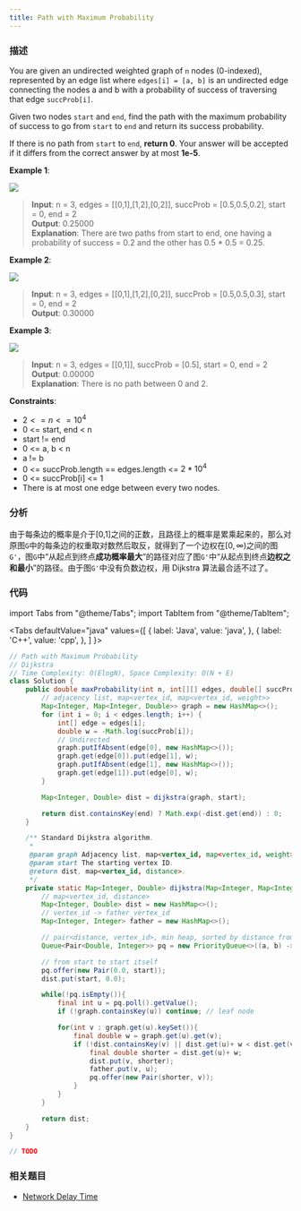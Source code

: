```yaml
---
title: Path with Maximum Probability
---
```


### 描述

You are given an undirected weighted graph of `n` nodes (0-indexed), represented by an edge list where `edges[i] = [a, b]` is an undirected edge connecting the nodes a and b with a probability of success of traversing that edge `succProb[i]`.

Given two nodes `start` and `end`, find the path with the maximum probability of success to go from `start` to `end` and return its success probability.

If there is no path from `start` to `end`, **return 0**. Your answer will be accepted if it differs from the correct answer by at most **1e-5**.

**Example 1**:

![](/img/path-with-maximum-probability-example-1.png)

> **Input**: n = 3, edges = [[0,1],[1,2],[0,2]], succProb = [0.5,0.5,0.2], start = 0, end = 2  
> **Output**: 0.25000  
> **Explanation**: There are two paths from start to end, one having a probability of success = 0.2 and the other has 0.5 \* 0.5 = 0.25.

**Example 2**:

![](/img/path-with-maximum-probability-example-2.png)

> **Input**: n = 3, edges = [[0,1],[1,2],[0,2]], succProb = [0.5,0.5,0.3], start = 0, end = 2  
> **Output**: 0.30000

**Example 3**:

![](/img/path-with-maximum-probability-example-3.png)

> **Input**: n = 3, edges = [[0,1]], succProb = [0.5], start = 0, end = 2  
> **Output**: 0.00000  
> **Explanation**: There is no path between 0 and 2.

**Constraints**:

- $2 <= n <= 10^4$
- 0 <= start, end < n
- start != end
- 0 <= a, b < n
- a != b
- 0 <= succProb.length == edges.length <= $2*10^4$
- 0 <= succProb[i] <= 1
- There is at most one edge between every two nodes.

### 分析

由于每条边的概率是介于[0,1]之间的正数，且路径上的概率是累乘起来的，那么对原图`G`中的每条边的权重取对数然后取反，就得到了一个边权在$[0, \infty)$之间的图`G'`，图`G`中“从起点到终点**成功概率最大**”的路径对应了图`G'`中“从起点到终点**边权之和最小**”的路径。由于图`G'`中没有负数边权，用 Dijkstra 算法最合适不过了。

### 代码

import Tabs from "@theme/Tabs";
import TabItem from "@theme/TabItem";

<Tabs
defaultValue="java"
values={[
{ label: 'Java', value: 'java', },
{ label: 'C++', value: 'cpp', },
]
}>
<TabItem value="java">

```java
// Path with Maximum Probability
// Dijkstra
// Time Complexity: O(ElogN), Space Complexity: O(N + E)
class Solution {
    public double maxProbability(int n, int[][] edges, double[] succProb, int start, int end) {
        // adjacency list, map<vertex_id, map<vertex_id, weight>>
        Map<Integer, Map<Integer, Double>> graph = new HashMap<>();
        for (int i = 0; i < edges.length; i++) {
            int[] edge = edges[i];
            double w = -Math.log(succProb[i]);
            // Undirected
            graph.putIfAbsent(edge[0], new HashMap<>());
            graph.get(edge[0]).put(edge[1], w);
            graph.putIfAbsent(edge[1], new HashMap<>());
            graph.get(edge[1]).put(edge[0], w);
        }

        Map<Integer, Double> dist = dijkstra(graph, start);

        return dist.containsKey(end) ? Math.exp(-dist.get(end)) : 0;
    }

    /** Standard Dijkstra algorithm.
     *
     @param graph Adjacency list, map<vertex_id, map<vertex_id, weight>>.
     @param start The starting vertex ID.
     @return dist, map<vertex_id, distance>.
     */
    private static Map<Integer, Double> dijkstra(Map<Integer, Map<Integer, Double>> graph, int start) {
        // map<vertex_id, distance>
        Map<Integer, Double> dist = new HashMap<>();
        // vertex_id -> father_vertex_id
        Map<Integer, Integer> father = new HashMap<>();

        // pair<distance, vertex_id>, min heap, sorted by distance from start to vertex_id
        Queue<Pair<Double, Integer>> pq = new PriorityQueue<>((a, b) -> Double.compare(a.getKey(), b.getKey()));

        // from start to start itself
        pq.offer(new Pair(0.0, start));
        dist.put(start, 0.0);

        while(!pq.isEmpty()){
            final int u = pq.poll().getValue();
            if (!graph.containsKey(u)) continue; // leaf node

            for(int v : graph.get(u).keySet()){
                final double w = graph.get(u).get(v);
                if (!dist.containsKey(v) || dist.get(u)+ w < dist.get(v)) {
                    final double shorter = dist.get(u)+ w;
                    dist.put(v, shorter);
                    father.put(v, u);
                    pq.offer(new Pair(shorter, v));
                }
            }
        }

        return dist;
    }
}
```

</TabItem>
<TabItem value="cpp">

```cpp
// TODO
```

</TabItem>
</Tabs>

### 相关题目

- [Network Delay Time](network-delay-time.md)

